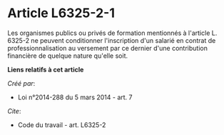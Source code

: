 # Article L6325-2-1

Les organismes publics ou privés de formation mentionnés à l'article L. 6325-2 ne peuvent conditionner l'inscription d'un
salarié en contrat de professionnalisation au versement par ce dernier d'une contribution financière de quelque nature
qu'elle soit.

**Liens relatifs à cet article**

_Créé par_:

  - Loi n°2014-288 du 5 mars 2014 - art. 7

_Cite_:

  - Code du travail - art. L6325-2
